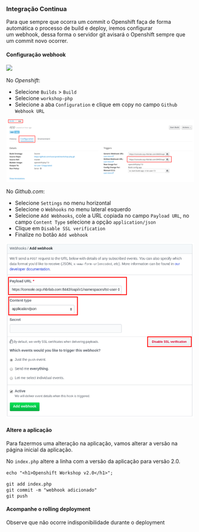 ### Integração Continua

Para que sempre que ocorra um commit o Openshift faça de forma automática o processo de build e deploy, iremos configurar  
um webhook, dessa forma o servidor git avisará o Openshift sempre que um commit novo ocorrer.

#### Configuração webhook

![](https://storage.googleapis.com/workshop-openshift/webhook.gif)

No _Openshift_:

* Selecione `Builds` &gt; `Build`
* Selecione `workshop-php`
* Selecione a aba `Configuration` e clique em copy no campo `Github Webhook URL`

![](/assets/Selection_087.png)

No _Github.com_:

* Selecione `Settings` no menu horizontal
* Selecione o `Webhooks` no menu lateral esquerdo 
* Selecione `Add Webhooks`, cole a URL copiada no campo `Payload URL`, no campo `Content Type` selecione a opção `application/json`
* Clique em `Disable SSL verification`
* Finalize no botão `Add webhook`

![](/assets/Selection_088.png)

#### Altere a aplicação

Para fazermos uma alteração na aplicação, vamos alterar a versão na página inicial da aplicação.

No `index.php` altere a linha com a versão da aplicação para versão 2.0.

```
echo "<h1>Openshift Workshop v2.0</h1>";
```

```
git add index.php
git commit -m "webhook adicionado"
git push
```

#### Acompanhe o rolling deployment

Observe que não ocorre indisponibilidade durante o deployment

